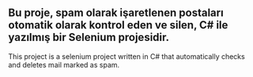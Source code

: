 Bu proje, spam olarak işaretlenen postaları otomatik olarak kontrol eden ve silen, C# ile yazılmış bir Selenium projesidir.
--
This project is a selenium project written in C# that automatically checks and deletes mail marked as spam.

